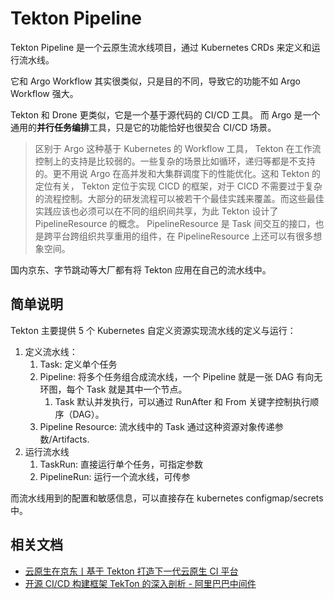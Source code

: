 # Tekton Pipeline

Tekton Pipeline 是一个云原生流水线项目，通过 Kubernetes CRDs 来定义和运行流水线。

它和 Argo Workflow 其实很类似，只是目的不同，导致它的功能不如 Argo Workflow 强大。

Tekton 和 Drone 更类似，它是一个基于源代码的 CI/CD 工具。
而 Argo 是一个通用的**并行任务编排**工具，只是它的功能恰好也很契合 CI/CD 场景。

>区别于 Argo 这种基于 Kubernetes 的 Workflow 工具， Tekton 在工作流控制上的支持是比较弱的。一些复杂的场景比如循环，递归等都是不支持的。更不用说 Argo 在高并发和大集群调度下的性能优化。这和 Tekton 的定位有关， Tekton 定位于实现 CICD 的框架，对于 CICD 不需要过于复杂的流程控制。大部分的研发流程可以被若干个最佳实践来覆盖。而这些最佳实践应该也必须可以在不同的组织间共享，为此 Tekton 设计了 PipelineResource 的概念。 PipelineResource 是 Task 间交互的接口，也是跨平台跨组织共享重用的组件，在 PipelineResource 上还可以有很多想象空间。

国内京东、字节跳动等大厂都有将 Tekton 应用在自己的流水线中。

## 简单说明

Tekton 主要提供 5 个 Kubernetes 自定义资源实现流水线的定义与运行：

1. 定义流水线：
   1. Task: 定义单个任务
   2. Pipeline: 将多个任务组合成流水线，一个 Pipeline 就是一张 DAG 有向无环图，每个 Task 就是其中一个节点。
      1. Task 默认并发执行，可以通过 RunAfter 和 From 关键字控制执行顺序（DAG）。
   3. Pipeline Resource: 流水线中的 Task 通过这种资源对象传递参数/Artifacts.
2. 运行流水线
   1. TaskRun: 直接运行单个任务，可指定参数
   2. PipelineRun: 运行一个流水线，可传参

而流水线用到的配置和敏感信息，可以直接存在 kubernetes configmap/secrets 中。


## 相关文档

- [云原生在京东丨基于 Tekton 打造下一代云原生 CI 平台](https://developer.jdcloud.com/article/1195?filterType=1)
- [开源 CI/CD 构建框架 TekTon 的深入剖析 - 阿里巴巴中间件](https://mp.weixin.qq.com/s/p2mBQJFk9cCxlcIcI9w1cg)
